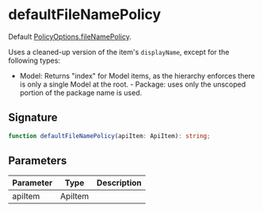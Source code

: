 
# defaultFileNamePolicy

Default [PolicyOptions.fileNamePolicy](docs/api-markdown-documenter/policyoptions-filenamepolicy-propertysignature)<!-- -->.

Uses a cleaned-up version of the item's `displayName`<!-- -->, except for the following types:

- Model: Returns "index" for Model items, as the hierarchy enforces there is only a single Model at the root. - Package: uses only the unscoped portion of the package name is used.

## Signature

```typescript
function defaultFileNamePolicy(apiItem: ApiItem): string;
```

## Parameters

|  Parameter | Type | Description |
|  --- | --- | --- |
|  apiItem | ApiItem |  |

